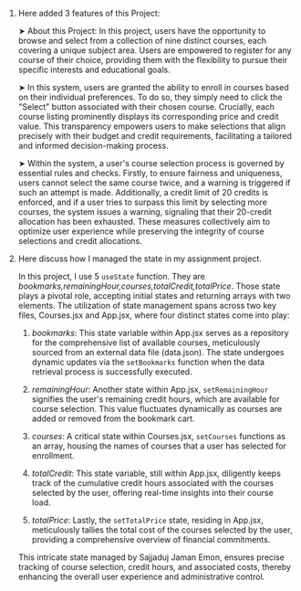 1. Here added 3 features of this Project:

    ➤ About this Project: In this project, users have the opportunity to browse and select from a collection of nine distinct courses, each covering a unique subject area. Users are empowered to register for any course of their choice, providing them with the flexibility to pursue their specific interests and educational goals.

    ➤ In this system, users are granted the ability to enroll in courses based on their individual preferences. To do so, they simply need to click the "Select" button associated with their chosen course. Crucially, each course listing prominently displays its corresponding price and credit value. This transparency empowers users to make selections that align precisely with their budget and credit requirements, facilitating a tailored and informed decision-making process.

    ➤ Within the system, a user's course selection process is governed by essential rules and checks. Firstly, to ensure fairness and uniqueness, users cannot select the same course twice, and a warning is triggered if such an attempt is made. Additionally, a credit limit of 20 credits is enforced, and if a user tries to surpass this limit by selecting more courses, the system issues a warning, signaling that their 20-credit allocation has been exhausted. These measures collectively aim to optimize user experience while preserving the integrity of course selections and credit allocations.




2. Here discuss how I managed the state in my assignment project.

    In this project, I use 5 `useState` function. They are  *bookmarks,remainingHour,courses,totalCredit,totalPrice*. Those state plays a pivotal role, accepting initial states and returning arrays with two elements. The utilization of state management spans across two key files, Courses.jsx and App.jsx, where four distinct states come into play:

    1. *bookmarks*: This state variable within App.jsx serves as a repository for the comprehensive list of available courses, meticulously sourced from an external data file (data.json). The state undergoes dynamic updates via the `setBookmarks` function when the data retrieval process is successfully executed.

    2. *remainingHour*: Another state within App.jsx, `setRemainingHour` signifies the user's remaining credit hours, which are available for course selection. This value fluctuates dynamically as courses are added or removed from the bookmark cart.
    
    3. *courses*: A critical state within Courses.jsx, `setCourses` functions as an array, housing the names of courses that a user has selected for enrollment.
    
    4. *totalCredit*: This state variable, still within App.jsx, diligently keeps track of the cumulative credit hours associated with the courses selected by the user, offering real-time insights into their course load.
    
    5. *totalPrice*: Lastly, the `setTotalPrice` state, residing in App.jsx, meticulously tallies the total cost of the courses selected by the user, providing a comprehensive overview of financial commitments. 
    
    This intricate state managed by Sajjaduj Jaman Emon, ensures precise tracking of course selection, credit hours, and associated costs, thereby enhancing the overall user experience and administrative control.
